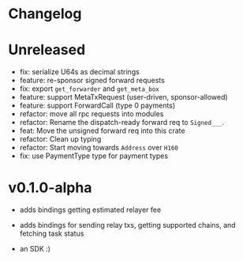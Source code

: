 # Changelog

# Unreleased

- fix: serialize U64s as decimal strings
- feature: re-sponsor signed forward requests
- fix: export `get_forwarder` and `get_meta_box`
- feature: support MetaTxRequest (user-driven, sponsor-allowed)
- feature: support ForwardCall (type 0 payments)
- refactor: move all rpc requests into modules
- refactor: Rename the dispatch-ready forward req to `Signed___`.
- feat: Move the unsigned forward req into this crate
- refactor: Clean up typing
- refactor: Start moving towards `Address` over `H160`
- fix: use PaymentType type for payment types

# v0.1.0-alpha

- adds bindings getting estimated relayer fee
- adds bindings for sending relay txs, getting supported chains, and fetching task status

- an SDK :)
